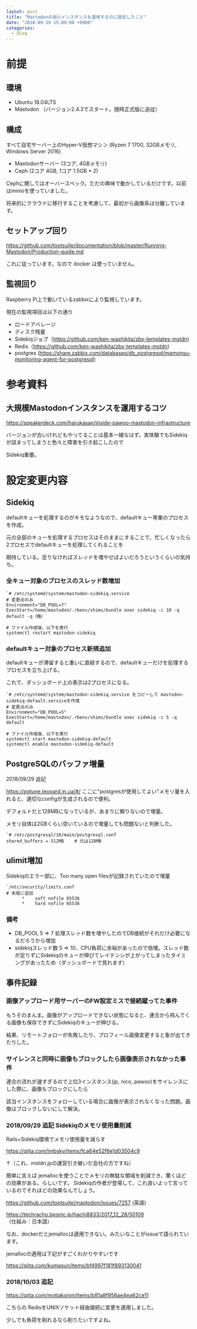 ```yaml
---
layout: post
title: "Mastodonの弱小インスタンスを運用するのに設定したこと"
date: "2018-09-19 15:00:00 +0900"
categories: 
  - blog
---
```

# 前提
## 環境

* Ubuntu 18.04LTS
* Mastodon （バージョン2.4.3でスタート。随時正式版に追従）

## 構成

すべて自宅サーバー上のHyper-V仮想マシン (Ryzen 7 1700, 32GBメモリ, Windows Server 2016)  


* Mastodonサーバー (3コア, 4GBメモリ)
* Ceph (2コア 4GB, 1コア 1.5GB * 2)


Cephに関してはオーバースペック。ただの興味で動かしているだけです。以前はminioを使っていました。  

将来的にクラウドに移行することを考慮して、最初から画像系は分離しています。  

## セットアップ回り

<a href="https://github.com/tootsuite/documentation/blob/master/Running-Mastodon/Production-guide.md">https://github.com/tootsuite/documentation/blob/master/Running-Mastodon/Production-guide.md  

これに従っています。なので docker は使っていません。  

## 監視回り

Raspberry Pi上で動いているzabbixにより監視しています。  

現在の監視項目は以下の通り  


* ロードアベレージ
* ディスク残量
* Sidekiqジョブ（<a href="https://github.com/ken-washikita/zbx-templates-mstdn">https://github.com/ken-washikita/zbx-templates-mstdn)
* Redis（<a href="https://github.com/ken-washikita/zbx-templates-mstdn">https://github.com/ken-washikita/zbx-templates-mstdn)
* postgres (<a href="https://share.zabbix.com/databases/db_postgresql/mamonsu-monitoring-agent-for-postgresql">https://share.zabbix.com/databases/db_postgresql/mamonsu-monitoring-agent-for-postgresql)

# 参考資料
## 大規模Mastodonインスタンスを運用するコツ

<a href="https://speakerdeck.com/harukasan/inside-pawoo-mastodon-infrastructure">https://speakerdeck.com/harukasan/inside-pawoo-mastodon-infrastructure  

バージョンが古いけれどもやってることは基本一緒なはず。実体験でもSidekiqが詰まってしまうと色々と障害を引き起こしたので  

Sidekiq重要。  

# 設定変更内容
## Sidekiq

defaultキューを処理するのがキモなようなので、defaultキュー専業のプロセスを作成。  

元の全部のキューを処理するプロセスはそのままにすることで、忙しくなったら2プロセスでdefaultキューを処理してくれることを  

期待している。足りなければスレッドを増やせばよいだろうというくらいの気持ち。  

### 全キュー対象のプロセスのスレッド数増加
```
`# /etc/systemd/system/mastodon-sidekiq.service
# 変更点のみ
Environment="DB_POOL=7"
ExecStart=/home/mastodon/.rbenv/shims/bundle exec sidekiq -c 10 -q default -q（略）

# ファイル作成後、以下を実行
systemctl restart mastodon-sidekiq
````

### defaultキュー対象のプロセス新規追加

defaultキューが滞留すると重いに直結するので、defaultキューだけを処理するプロセスを立ち上げる。  

これで、ダッシュボード上の表示は2プロセスになる。  

```
`# /etc/systemd/system/mastodon-sidekiq.service をコピーして mastodon-sidekiq-default.serviceを作成
# 変更点のみ
Environment="DB_POOL=5"
ExecStart=/home/mastodon/.rbenv/shims/bundle exec sidekiq -c 5 -q default

# ファイル作成後、以下を実行
systemctl start mastodon-sidekiq-default
systemctl enable mastodon-sidekiq-default
````

## PostgreSQLのバッファ増量

2018/09/29 追記  

<a href="https://pgtune.leopard.in.ua/#/">https://pgtune.leopard.in.ua/#/ ここに"postgresが使用してよい"メモリ量を入れると、適切なconfigが生成されるので便利。  


デフォルトだと128MBになっているが、あまりに頼りないので増量。  

メモリ自体は2GBくらい空いているので増量しても問題ないと判断した。  

```
`# /etc/postgresql/10/main/postgresql.conf
shared_buffers = 512MB    # 元は128MB
````

## ulimit増加

Sidekiqのエラー部に、Too many open filesが記録されていたので増量  

```
`/etc/security/limits.conf
# 末尾に追加
      *    soft nofile 65536
      *    hard nofile 65536
````

### 備考

* DB_POOL 5 => 7 処理スレッド数を増やしたのでDB接続がそれだけ必要になるだろうから増加
* sidekiqスレッド数 5 => 10、CPU負荷に余裕があったので倍増。スレッド数が足りずにSidekiqのキューが伸びてレイテンシが上がってしまったタイミングがあったため（ダッシュボードで見れます）

## 事件記録
### 画像アップロード用サーバーのFW設定ミスで接続蹴ってた事件

もうそのまんま。画像がアップロードできない状態になると、連合から飛んでくる画像も保存できずにSidekiqのキューが伸びる。  

結果、リモートフォローが失敗したり、プロフィール画像変更すると象が出てきたりした。  

### サイレンスと同時に画像もブロックしたら画像表示されなかった事件

連合の流れが速すぎるので上位3インスタンス(jp, nico, pawoo)をサイレンスにした際に、画像もブロックにしたら  

該当インスタンスをフォローしている場合に画像が表示されなくなった問題。画像はブロックしないにして解決。  

### 2018/09/29 追記 Sidekiqのメモリ使用量削減

Rails+Sidekiq環境でメモリ使用量を減らす  

<a href="https://qiita.com/imbsky/items/fca64e52f6e1d03504c9">https://qiita.com/imbsky/items/fca64e52f6e1d03504c9  

↑（これ、mstdn.jpの運営引き継いだ会社の方ですね）  


簡単に言えば jemallocを使うことでメモリの無駄な領域を削減でき、驚くほどの効果がある。らしいです。 Sidekiqの作者が登場して、これ良いよって言っているのでそれほどの効果なんでしょう。  

<a href="https://github.com/tootsuite/mastodon/issues/7257">https://github.com/tootsuite/mastodon/issues/7257 (英語)  

<a href="https://techracho.bpsinc.jp/hachi8833/2017_12_28/50109">https://techracho.bpsinc.jp/hachi8833/2017_12_28/50109 （仕組み：日本語）  


なお、dockerだとjemallocは適用できない。みたいなことがissueで語られています。  

jemallocの適用は下記がすごくわかりやすいです  

<a href="https://qiita.com/kumasun/items/bf4997f181f893130041">https://qiita.com/kumasun/items/bf4997f181f893130041  

### 2018/10/03 追記

<a href="https://qiita.com/motiakoron/items/b81a8f956ae4ea62ce11">https://qiita.com/motiakoron/items/b81a8f956ae4ea62ce11  

こちらの RedisをUNIXソケット経由接続に変更を適用しました。  

少しでも負荷を削れるなら削りたいですよね。  

